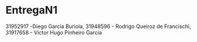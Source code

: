 # EntregaN1
31952917 -Diego Garcia Buriola, 31948596 - Rodrigo Queiroz de Francischi, 31917658 - Victor Hugo Pinheiro Garcia

